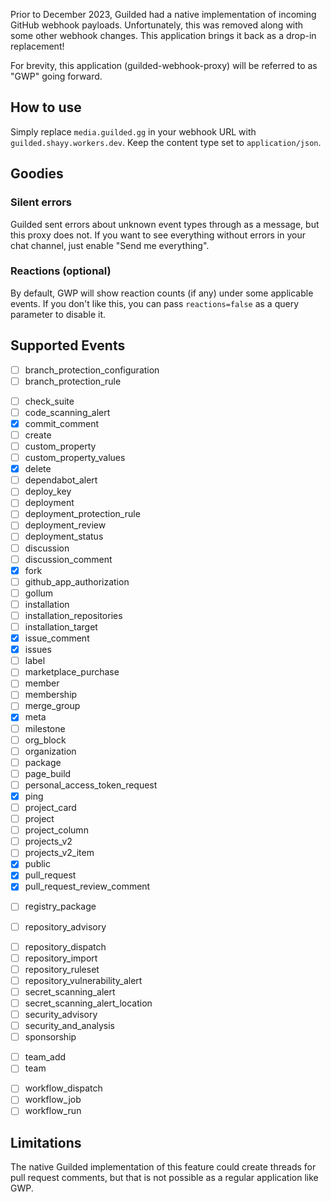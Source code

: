Prior to December 2023, Guilded had a native implementation of incoming GitHub webhook payloads. Unfortunately, this was removed along with some other webhook changes. This application brings it back as a drop-in replacement!

For brevity, this application (guilded-webhook-proxy) will be referred to as "GWP" going forward.

## How to use

Simply replace `media.guilded.gg` in your webhook URL with `guilded.shayy.workers.dev`. Keep the content type set to `application/json`.

## Goodies

### Silent errors

Guilded sent errors about unknown event types through as a message, but this proxy does not. If you want to see everything without errors in your chat channel, just enable "Send me everything".

<!-- ### Immersive discussion

Pass `?immersive=true` at the end of the webhook URL to enable immersive discussion mode.  -->

### Reactions (optional)

By default, GWP will show reaction counts (if any) under some applicable events. If you don't like this, you can pass `reactions=false` as a query parameter to disable it.

## Supported Events

- [ ] branch_protection_configuration
- [ ] branch_protection_rule
<!-- - [x] check_run -->
- [ ] check_suite
- [ ] code_scanning_alert
- [x] commit_comment
- [ ] create
- [ ] custom_property
- [ ] custom_property_values
- [x] delete
- [ ] dependabot_alert
- [ ] deploy_key
- [ ] deployment
- [ ] deployment_protection_rule
- [ ] deployment_review
- [ ] deployment_status
- [ ] discussion
- [ ] discussion_comment
- [x] fork
- [ ] github_app_authorization
- [ ] gollum
- [ ] installation
- [ ] installation_repositories
- [ ] installation_target
- [x] issue_comment
- [x] issues
- [ ] label
- [ ] marketplace_purchase
- [ ] member
- [ ] membership
- [ ] merge_group
- [x] meta
- [ ] milestone
- [ ] org_block
- [ ] organization
- [ ] package
- [ ] page_build
- [ ] personal_access_token_request
- [x] ping
- [ ] project_card
- [ ] project
- [ ] project_column
- [ ] projects_v2
- [ ] projects_v2_item
- [x] public
- [x] pull_request
- [x] pull_request_review_comment
<!-- - [x] pull_request_review -->
<!-- - [x] pull_request_review_thread -->
<!-- - [x] push -->
- [ ] registry_package
<!-- - [x] release -->
- [ ] repository_advisory
<!-- - [x] repository -->
- [ ] repository_dispatch
- [ ] repository_import
- [ ] repository_ruleset
- [ ] repository_vulnerability_alert
- [ ] secret_scanning_alert
- [ ] secret_scanning_alert_location
- [ ] security_advisory
- [ ] security_and_analysis
- [ ] sponsorship
<!-- - [x] star -->
<!-- - [x] status -->
- [ ] team_add
- [ ] team
<!-- - [x] watch -->
- [ ] workflow_dispatch
- [ ] workflow_job
- [ ] workflow_run

## Limitations

The native Guilded implementation of this feature could create threads for pull request comments, but that is not possible as a regular application like GWP.
